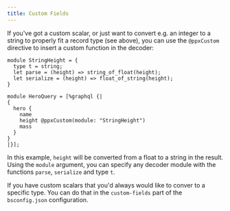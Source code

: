 ```yaml
---
title: Custom Fields
---
```


If you've got a custom scalar, or just want to convert e.g. an integer to a
string to properly fit a record type (see above), you can use the `@ppxCustom`
directive to insert a custom function in the decoder:

```reason
module StringHeight = {
  type t = string;
  let parse = (height) => string_of_float(height);
  let serialize = (height) => float_of_string(height);
}

module HeroQuery = [%graphql {|
{
  hero {
    name
    height @ppxCustom(module: "StringHeight")
    mass
  }
}
|}];
```

In this example, `height` will be converted from a float to a string in the
result. Using the `module` argument, you can specify any decoder module with the
functions `parse`, `serialize` and type `t`.

If you have custom scalars that you'd always would like to conver to a specific
type. You can do that in the `custom-fields` part of the `bsconfig.json`
configuration.

